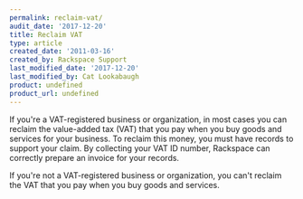 ```yaml
---
permalink: reclaim-vat/
audit_date: '2017-12-20'
title: Reclaim VAT
type: article
created_date: '2011-03-16'
created_by: Rackspace Support
last_modified_date: '2017-12-20'
last_modified_by: Cat Lookabaugh
product: undefined
product_url: undefined
---
```


If you're a VAT-registered business or organization, in most cases you can reclaim the value-added tax (VAT) that you pay when you buy goods and services for your business. To reclaim this money, you must have records to support your claim. By collecting your VAT ID number, Rackspace can correctly prepare an invoice for your records.

If you're not a VAT-registered business or organization, you can't reclaim the VAT that you pay when you buy goods and services.
